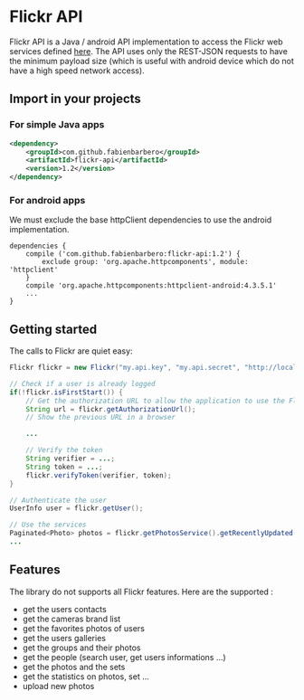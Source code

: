 # Flickr API

Flickr API is a Java / android API implementation to access the Flickr web services defined [here](https://www.flickr.com/services/api/). The API uses only the REST-JSON requests to have the minimum payload size (which is useful with android device which do not have a high speed network access).


## Import in your projects

### For simple Java apps

```xml
<dependency>
    <groupId>com.github.fabienbarbero</groupId>
    <artifactId>flickr-api</artifactId>
    <version>1.2</version>
</dependency>
```

### For android apps

We must exclude the base httpClient dependencies to use the android implementation.
```
dependencies {
    compile ('com.github.fabienbarbero:flickr-api:1.2') {
        exclude group: 'org.apache.httpcomponents', module: 'httpclient'
    }
    compile 'org.apache.httpcomponents:httpclient-android:4.3.5.1'
    ...
}
```


## Getting started

The calls to Flickr are quiet easy:

```java
Flickr flickr = new Flickr("my.api.key", "my.api.secret", "http://localhost/callback", "read", new File("flickr.conf"));

// Check if a user is already logged
if(!flickr.isFirstStart()) {
    // Get the authorization URL to allow the application to use the Flickr services
    String url = flickr.getAuthorizationUrl();
    // Show the previous URL in a browser

    ...

    // Verify the token 
    String verifier = ...;
    String token = ...;
    flickr.verifyToken(verifier, token);
}

// Authenticate the user
UserInfo user = flickr.getUser();

// Use the services
Paginated<Photo> photos = flickr.getPhotosService().getRecentlyUpdated(50, 0);
...
```

## Features

The library do not supports all Flickr features. Here are the supported :

 - get the users contacts
 - get the cameras brand list
 - get the favorites photos of users
 - get the users galleries
 - get the groups and their photos
 - get the people (search user, get users informations ...)
 - get the photos and the sets
 - get the statistics on photos, set ...
 - upload new photos

